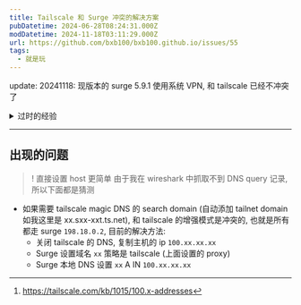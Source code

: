 ```yaml
---
title: Tailscale 和 Surge 冲突的解决方案
pubDatetime: 2024-06-28T08:24:31.000Z
modDatetime: 2024-11-18T03:11:29.000Z
url: https://github.com/bxb100/bxb100.github.io/issues/55
tags:
  - 就是玩
---
```


update: 20241118: 现版本的 surge 5.9.1 使用系统 VPN, 和 tailscale 已经不冲突了

<details>
<summary>过时的经验</summary>

参考: https://community.nssurge.com/d/1094-tailscale/39

---

- 首先获得 tailscale 的虚拟网卡, 使用 `ifconfig` 获取 ipv4 地址是 100.x.x.x[^1], 我这里是 `utun5`
- 然后再 Surge 的配置中添加如下 (目前看起来, 这个也支持 tailscale DNS)

```conf
[Proxy]
tailscale=direct, interface=utun5

[Rule]
IP-CIDR,100.64.0.0/10, tailscale, no-resolve
```

- 如果包含自定义的 Proxy, 无法使用 `#! Root.conf`, 需要手动添加, 其它托管的代理的话, 直接 `#! Root.conf, xx.conf` 即可

</details>

---

<a id='issuecomment-2196467119'></a>

## 出现的问题

> ! 直接设置 host 更简单
> 由于我在 wireshark 中抓取不到 DNS query 记录, 所以下面都是猜测

- 如果需要 tailscale magic DNS 的 search domain (自动添加 tailnet domain 如我这里是 xx.sxx-xxt.ts.net), 和 tailscale 的增强模式是冲突的, 也就是所有都走 surge `198.18.0.2`, 目前的解决方法:
  - 关闭 tailscale 的 DNS, 复制主机的 ip `100.xx.xx.xx`
  - Surge 设置域名 `xx` 策略是 tailscale (上面设置的 proxy)
  - Surge 本地 DNS 设置 `xx` A IN `100.xx.xx.xx`

[^1]: https://tailscale.com/kb/1015/100.x-addresses
